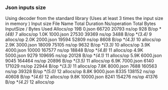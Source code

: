 ### Json inputs size

Using decoder from the standard library (Uses at least 3 times the input size in memory )
Input size      File Name      Total Duration           Ns/operation          Total Bytes       InputSize / Bytes Used         Allocs/op
19B                0.json               66720            20793 ns/op             928 B/op       **(*48)**                    7 allocs/op
1.0K            1000.json               27530            39369 ns/op            3488 B/op       **(*3.4)**                   9 allocs/op
2.0K            2000.json               19594            52809 ns/op            8608 B/op       **(*4.3)**                  10 allocs/op
2.9K            3000.json               18009            75105 ns/op            9632 B/op       **(*3.3)**                  10 allocs/op
3.9K            4000.json               10000           167577 ns/op           18848 B/op       **(*4.8)**                  11 allocs/op
4.9K            5000.json                9279           109695 ns/op           20128 B/op       **(*4.1)**                  11 allocs/op
5.9K            6000.json                9045           164464 ns/op           20896 B/op       **(*3.5)**                  11 allocs/op
6.9K            7000.json                6140           171029 ns/op           22944 B/op       **(*3.3)**                  11 allocs/op
7.8K            8000.json                7688           160563 ns/op           39328 B/op       **(*5.0)**                  12 allocs/op
8.8K            9000.json                8335           138152 ns/op           40608 B/op       **(*4.6)**                  12 allocs/op
9.8K            10000.json               8241           154276 ns/op           41376 B/op       **(*4.2)**                  12 allocs/op
